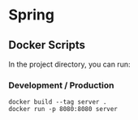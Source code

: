 # Spring
## Docker Scripts

In the project directory, you can run:

### Development / Production

```
docker build --tag server .
docker run -p 8080:8080 server
```